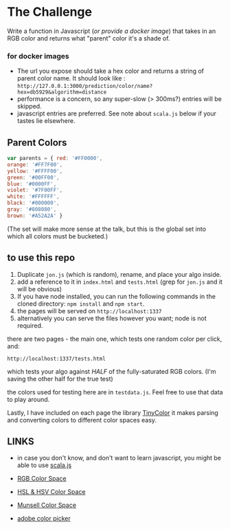 # The Challenge

Write a function in Javascript (*or provide a docker image*) that takes in an RGB color and returns what "parent" color it's a shade of. 

### for docker images ###
- The url you expose should take a hex color and returns a string of parent color name. It should look like : 
```http://127.0.0.1:3000/prediction/color/name?hex=db5929&algorithm=distance```
- performance is a concern, so any super-slow (> 300ms?) entries will be skipped. 
- javascript entries are preferred.  See note about `scala.js` below if your tastes lie elsewhere.

## Parent Colors ##

```javascript
var parents = { red: '#FF0000',
orange: '#FF7F00',
yellow: '#FFFF00',
green: '#00FF00',
blue: '#0000FF',
violet: '#7F00FF',
white: '#FFFFFF',
black: '#000000',
gray: '#808080',
brown: '#A52A2A' }
```

(The set will make more sense at the talk, but this is the global set into which all colors must be bucketed.)

## to use this repo

1. Duplicate `jon.js` (which is random), rename, and place your algo inside.
2. add a reference to it in `index.html` and `tests.html` (grep for `jon.js` and it will be obvious)
3. If you have node installed, you can run the following commands in the cloned directory: `npm install` and `npm start`.
4. the pages will be served on `http://localhost:1337`
5. alternatively you can serve the files however you want; node is not required.

there are two pages - the main one, which tests one random color per click, and:

`http://localhost:1337/tests.html`

which tests your algo against *HALF* of the fully-saturated RGB colors. (I'm saving the other half for the true test)

the colors used for testing here are in `testdata.js`. Feel free to use that data to play around.

Lastly, I have included on each page the library [TinyColor](https://github.com/bgrins/TinyColor) it makes parsing and converting colors to different color spaces easy.

## LINKS ##
* in case you don't know, and don't want to learn javascript, you might be able to use [scala.js](https://www.scala-js.org/)

* [RGB Color Space](https://en.wikipedia.org/wiki/RGB_color_space)
* [HSL & HSV Color Space](https://en.wikipedia.org/wiki/HSL_and_HSV)
* [Munsell Color Space](https://en.wikipedia.org/wiki/Munsell_color_system)
* [adobe color picker](https://color.adobe.com/)
